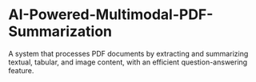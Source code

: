 # AI-Powered-Multimodal-PDF-Summarization
A system that processes PDF documents by extracting and summarizing textual, tabular, and image content, with an efficient question-answering feature.
